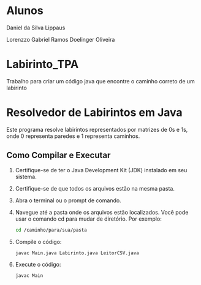 # Alunos
<p>Daniel da Silva Lippaus</p>
Lorenzzo Gabriel Ramos Doelinger Oliveira

# Labirinto_TPA
Trabalho para criar um código java que encontre o caminho correto de um labirinto

# Resolvedor de Labirintos em Java

Este programa resolve labirintos representados por matrizes de 0s e 1s, onde 0 representa paredes e 1 representa caminhos.

## Como Compilar e Executar

1. Certifique-se de ter o Java Development Kit (JDK) instalado em seu sistema.

2. Certifique-se de que todos os arquivos estão na mesma pasta.

3. Abra o terminal ou o prompt de comando.

4. Navegue até a pasta onde os arquivos estão localizados. Você pode usar o comando cd para mudar de diretório. Por exemplo:
   ```bash
   cd /caminho/para/sua/pasta

5. Compile o código:
   ```bash
   javac Main.java Labirinto.java LeitorCSV.java

6. Execute o código:
   ```bash
   javac Main
